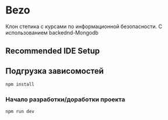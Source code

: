 # Bezo

Клон степика с курсами по информационной безопасности. С использованием backednd-Mongodb

## Recommended IDE Setup

## Подгрузка зависомостей

```sh
npm install
```

### Начало разработки/доработки проекта

```sh
npm run dev
```
